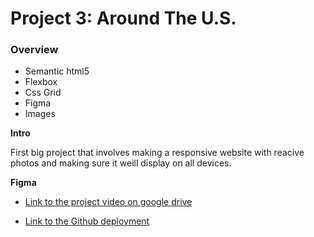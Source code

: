 # Project 3: Around The U.S.

### Overview

- Semantic html5
- Flexbox
- Css Grid
- Figma
- Images

**Intro**

First big project that involves making a responsive website with reacive photos and making sure it weill display on all devices.

**Figma**

- [Link to the project video on google drive](https://drive.google.com/file/d/1f1er8BmMSQv1e9rolFJVWReN7zuuvGKL/view?usp=sharing)

- [Link to the Github deployment](https://peyton-vannoy.github.io/se_project_aroundtheus/)
